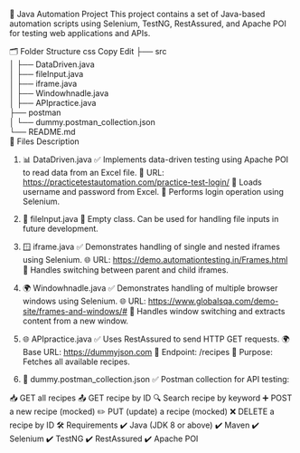 🚀 Java Automation Project
This project contains a set of Java-based automation scripts using Selenium, TestNG, RestAssured, and Apache POI for testing web applications and APIs.

🗂️ Folder Structure
css
Copy
Edit
├── src  
│   ├── DataDriven.java  
│   ├── fileInput.java  
│   ├── iframe.java  
│   ├── Windowhnadle.java  
│   ├── APIpractice.java  
├── postman  
│   └── dummy.postman_collection.json  
└── README.md  
📄 Files Description
1. 📊 DataDriven.java
✅ Implements data-driven testing using Apache POI to read data from an Excel file.
🔑 URL: https://practicetestautomation.com/practice-test-login/
📝 Loads username and password from Excel.
🚀 Performs login operation using Selenium.

2. 📂 fileInput.java
🚧 Empty class. Can be used for handling file inputs in future development.

3. 🪟 iframe.java
✅ Demonstrates handling of single and nested iframes using Selenium.
🌐 URL: https://demo.automationtesting.in/Frames.html
🔀 Handles switching between parent and child iframes.

4. 🌍 Windowhnadle.java
✅ Demonstrates handling of multiple browser windows using Selenium.
🌐 URL: https://www.globalsqa.com/demo-site/frames-and-windows/#
🔀 Handles window switching and extracts content from a new window.

5. 🌐 APIpractice.java
✅ Uses RestAssured to send HTTP GET requests.
🌍 Base URL: https://dummyjson.com
🥗 Endpoint: /recipes
🎯 Purpose: Fetches all available recipes.

6. 📮 dummy.postman_collection.json
✅ Postman collection for API testing:

📥 GET all recipes
📤 GET recipe by ID
🔍 Search recipe by keyword
➕ POST a new recipe (mocked)
✏️ PUT (update) a recipe (mocked)
❌ DELETE a recipe by ID
🛠️ Requirements
✔️ Java (JDK 8 or above)
✔️ Maven
✔️ Selenium
✔️ TestNG
✔️ RestAssured
✔️ Apache POI

